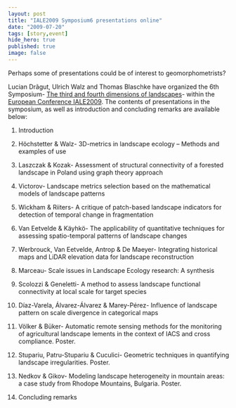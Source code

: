 ```yaml
---
layout: post
title: "IALE2009 Symposium6 presentations online"
date: "2009-07-20"
tags: [story,event]
hide_hero: true
published: true
image: false
---
```


Perhaps some of presentations could be of interest to geomorphometrists?

Lucian Drãgut, Ulrich Walz and Thomas Blaschke have organized the 6th Symposium- [The third and fourth dimensions of landscapes](https://iale.uk/node/102)\- within the [European Conference IALE2009](http://www.iale2009.eu/). The contents of presentations in the symposium, as well as introduction and concluding remarks are available below:

1. Introduction

2. Höchstetter & Walz- 3D-metrics in landscape ecology – Methods and examples of use

3. Laszczak & Kozak- Assessment of structural connectivity of a forested landscape in Poland using graph theory approach

4. Victorov- Landscape metrics selection based on the mathematical models of landscape patterns

5. Wickham & Riiters- A critique of patch-based landscape indicators for detection of temporal change in fragmentation

6. Van Eetvelde & Käyhkö- The applicability of quantitative techniques for assessing spatio-temporal patterns of landscape changes

7. Werbrouck, Van Eetvelde, Antrop &  De Maeyer- Integrating historical maps and LiDAR elevation data for landscape reconstruction

8. Marceau- Scale issues in Landscape Ecology research: A synthesis

9. Scolozzi &  Geneletti- A method to assess landscape functional connectivity at local scale for target species

10. Díaz-Varela, Álvarez-Álvarez & Marey-Pérez- Influence of landscape pattern on scale divergence in categorical maps

11. Völker & Büker- Automatic remote sensing methods for the monitoring of agricultural landscape lements in the context of IACS and cross compliance. Poster.

12. Stupariu, Patru-Stupariu & Cuculici- Geometric techniques in quantifying landscape irregularities. Poster.

13. Nedkov & Gikov- Modeling landscape heterogeneity in mountain areas: a case study from Rhodope Mountains, Bulgaria. Poster.

14. Concluding remarks

